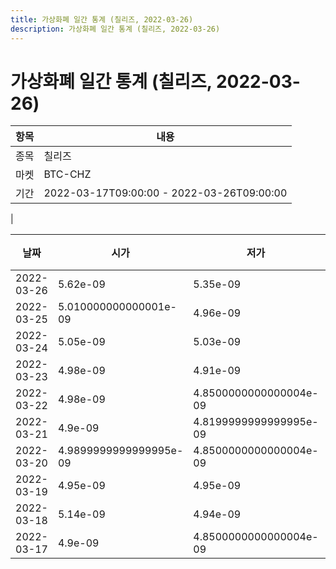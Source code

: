 ```yaml
---
title: 가상화폐 일간 통계 (칠리즈, 2022-03-26)
description: 가상화폐 일간 통계 (칠리즈, 2022-03-26)
---
```


가상화폐 일간 통계 (칠리즈, 2022-03-26)
===

|항목|내용|
|--|--|
|종목|칠리즈|
|마켓|BTC-CHZ|\i|종류|일 단위 캔들|
|기간|2022-03-17T09:00:00 - 2022-03-26T09:00:00
|

|날짜|시가|저가|고가|종가|비고|
|--|--|--|--|--|--|
|2022-03-26|5.62e-09|5.35e-09|5.62e-09|5.39e-09|    |
|2022-03-25|5.010000000000001e-09|4.96e-09|5.7799999999999995e-09|5.62e-09|    |
|2022-03-24|5.05e-09|5.03e-09|5.339999999999999e-09|5.08e-09|    |
|2022-03-23|4.98e-09|4.91e-09|5.07e-09|4.98e-09|    |
|2022-03-22|4.98e-09|4.8500000000000004e-09|4.98e-09|4.98e-09|    |
|2022-03-21|4.9e-09|4.8199999999999995e-09|4.9899999999999995e-09|4.98e-09|    |
|2022-03-20|4.9899999999999995e-09|4.8500000000000004e-09|5.04e-09|4.8899999999999995e-09|    |
|2022-03-19|4.95e-09|4.95e-09|5.11e-09|5.03e-09|    |
|2022-03-18|5.14e-09|4.94e-09|5.14e-09|4.95e-09|    |
|2022-03-17|4.9e-09|4.8500000000000004e-09|5.180000000000001e-09|5.169999999999999e-09|    |
